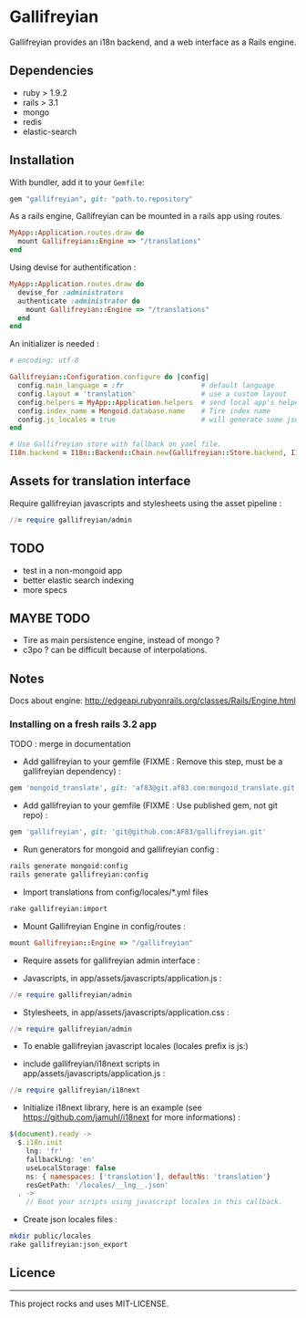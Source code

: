 # Gallifreyian

Gallifreyian provides an i18n backend, and a web interface as a Rails engine.

## Dependencies
  * ruby > 1.9.2
  * rails > 3.1
  * mongo
  * redis
  * elastic-search

## Installation

With bundler, add it to your `Gemfile`:

``` ruby
gem "gallifreyian", git: "path.to.repository"
```

As a rails engine, Gallifreyian can be mounted in a rails app using routes.

``` ruby
MyApp::Application.routes.draw do
  mount Gallifreyian::Engine => "/translations"
end
```

Using devise for authentification :

``` ruby
MyApp::Application.routes.draw do
  devise_for :administrators
  authenticate :administrator do
    mount Gallifreyian::Engine => "/translations"
  end
end
```

An initializer is needed :

``` ruby
# encoding: utf-8

Gallifreyian::Configuration.configure do |config|
  config.main_language = :fr                   # default language
  config.layout = 'translation'                # use a custom layout
  config.helpers = MyApp::Application.helpers  # send local app's helpers into Gallifreyian (can be usefull for custom layout)
  config.index_name = Mongoid.database.name    # Tire index name
  config.js_locales = true                     # will generate some json file compliant with i18next ( https://github.com/jamuhl/i18next )
end

# Use Gallifreyian store with fallback on yaml file.
I18n.backend = I18n::Backend::Chain.new(Gallifreyian::Store.backend, I18n.backend)
```

## Assets for translation interface

Require gallifreyian javascripts and stylesheets using the asset pipeline :

``` ruby
//= require gallifreyian/admin
```

## TODO

  * test in a non-mongoid app
  * better elastic search indexing
  * more specs

## MAYBE TODO

  * Tire as main persistence engine, instead of mongo ?
  * c3po ? can be difficult because of interpolations.

## Notes

Docs about engine: http://edgeapi.rubyonrails.org/classes/Rails/Engine.html

### Installing on a fresh rails 3.2 app

TODO : merge in documentation

 * Add gallifreyian to your gemfile (FIXME : Remove this step, must be a gallifreyian dependency) :

``` ruby
gem 'mongoid_translate', git: 'af83@git.af83.com:mongoid_translate.git'
```

 * Add gallifreyian to your gemfile (FIXME : Use published gem, not git repo) :

``` ruby
gem 'gallifreyian', git: 'git@github.com:AF83/gallifreyian.git'
```

 * Run generators for mongoid and gallifreyian config :

``` bash
rails generate mongoid:config
rails generate gallifreyian:config
```

 * Import translations from config/locales/*.yml files

``` bash
rake gallifreyian:import
```

 * Mount Gallifreyian Engine in config/routes :

``` ruby
mount Gallifreyian::Engine => "/gallifreyian"
```

 * Require assets for gallifreyian admin interface :

  * Javascripts, in app/assets/javascripts/application.js :

``` ruby
//= require gallifreyian/admin
```

  * Stylesheets, in app/assets/javascripts/application.css :

``` ruby
//= require gallifreyian/admin
```

 * To enable gallifreyian javascript locales (locales prefix is js:)

  * include gallifreyian/i18next scripts in app/assets/javascripts/application.js :

``` ruby
//= require gallifreyian/i18next
```

  * Initialize i18next library, here is an example (see https://github.com/jamuhl/i18next for more informations) :

``` javascript
$(document).ready ->
  $.i18n.init
    lng: 'fr'
    fallbackLng: 'en'
    useLocalStorage: false
    ns: { namespaces: ['translation'], defaultNs: 'translation'}
    resGetPath: '/locales/__lng__.json'
  , ->
    // Boot your scripts using javascript locales in this callback.

```

   * Create json locales files :

``` bash
mkdir public/locales
rake gallifreyian:json_export
```

## Licence
-------

This project rocks and uses MIT-LICENSE.
